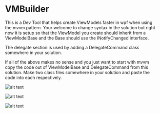 # VMBuilder
This is a Dev Tool that helps create ViewModels faster in wpf when using the mvvm pattern. Your welcome to change syntax in the solution but right now it is setup so that the ViewModel you create should inherit from a ViewModelBase and the Base should use the INotifyChanged interface.

The delegate section is used by adding a DelegateCommand class somewhere in your solution.

If all of the above makes no sense and you just want to start with mvvm copy the code out of ViewModelBase and DelegateCommand from this solution. Make two class files somewhere in your solution and paste the code into each respectively.

![alt text](https://raw.githubusercontent.com/XxWOLFxX1337/VMBuilder/master/Screenshots/VMBuilder_2017-09-20_18-09-09.png)

![alt text](https://raw.githubusercontent.com/XxWOLFxX1337/VMBuilder/master/Screenshots/VMBuilder_2017-09-20_18-10-59.png)

![alt text](https://raw.githubusercontent.com/XxWOLFxX1337/VMBuilder/master/Screenshots/explorer_2017-09-20_18-11-19.png)
